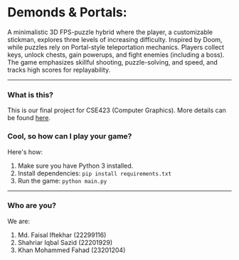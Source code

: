 # Demonds & Portals:
A minimalistic 3D FPS-puzzle hybrid where the player, a customizable stickman,
explores three levels of increasing difficulty. Inspired by Doom, while puzzles
rely on Portal-style teleportation mechanics. Players collect keys, unlock
chests, gain powerups, and fight enemies (including a boss). The game emphasizes
skillful shooting, puzzle-solving, and speed, and tracks high scores for
replayability.

---

### What is this?
This is our final project for CSE423 (Computer Graphics). More details can be found [here](https://docs.google.com/document/d/1YRwn88aJZ9oIuLqQ8p9L3qZ0pRI99vMZcupiO3gQVZE/).

### Cool, so how can I play your game?
Here's how:
1. Make sure you have Python 3 installed.
2. Install dependencies: 
   `pip install requirements.txt`
3. Run the game:
   `python main.py`

---

### Who are you?
We are:
1. Md. Faisal Iftekhar (22299116)
2. Shahriar Iqbal Sazid (22201929)
3. Khan Mohammed Fahad (23201204)

